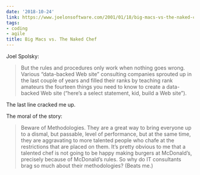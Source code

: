 ```yaml
---
date: '2018-10-24'
link: https://www.joelonsoftware.com/2001/01/18/big-macs-vs-the-naked-chef/
tags:
- coding
- agile
title: Big Macs vs. The Naked Chef
---
```


Joel Spolsky:

>But the rules and procedures only work when nothing goes wrong. Various “data-backed Web site” consulting companies sprouted up in the last couple of years and filled their ranks by teaching rank amateurs the fourteen things you need to know to create a data-backed Web site (“here’s a select statement, kid, build a Web site”).

The last line cracked me up.

The moral of the story:

>Beware of Methodologies. They are a great way to bring everyone up to a dismal, but passable, level of performance, but at the same time, they are aggravating to more talented people who chafe at the restrictions that are placed on them. It’s pretty obvious to me that a talented chef is not going to be happy making burgers at McDonald’s, precisely because of McDonald’s rules. So why do IT consultants brag so much about their methodologies? (Beats me.)
